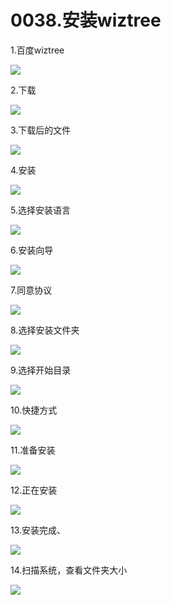 # 0038.安装wiztree

1.百度wiztree

![](https://my-markdown-picgo.oss-cn-shenzhen.aliyuncs.com/img/20200419093324.png)

2.下载

![](https://my-markdown-picgo.oss-cn-shenzhen.aliyuncs.com/img/20200419093336.png)

3.下载后的文件

![](https://my-markdown-picgo.oss-cn-shenzhen.aliyuncs.com/img/20200419093349.png)

4.安装

![](https://my-markdown-picgo.oss-cn-shenzhen.aliyuncs.com/img/20200419093401.png)

5.选择安装语言

![](https://my-markdown-picgo.oss-cn-shenzhen.aliyuncs.com/img/20200419093412.png)

6.安装向导

![](https://my-markdown-picgo.oss-cn-shenzhen.aliyuncs.com/img/20200419093423.png)

7.同意协议

![](https://my-markdown-picgo.oss-cn-shenzhen.aliyuncs.com/img/20200419093440.png)

8.选择安装文件夹

![](https://my-markdown-picgo.oss-cn-shenzhen.aliyuncs.com/img/20200419093452.png)

9.选择开始目录

![](https://my-markdown-picgo.oss-cn-shenzhen.aliyuncs.com/img/20200419093503.png)

10.快捷方式

![](https://my-markdown-picgo.oss-cn-shenzhen.aliyuncs.com/img/20200419093519.png)

11.准备安装

![](https://my-markdown-picgo.oss-cn-shenzhen.aliyuncs.com/img/20200419093533.png)

12.正在安装

![](https://my-markdown-picgo.oss-cn-shenzhen.aliyuncs.com/img/20200419093545.png)

13.安装完成、

![](https://my-markdown-picgo.oss-cn-shenzhen.aliyuncs.com/img/20200419093557.png)

14.扫描系统，查看文件夹大小

![](https://my-markdown-picgo.oss-cn-shenzhen.aliyuncs.com/img/20200419093609.png)





